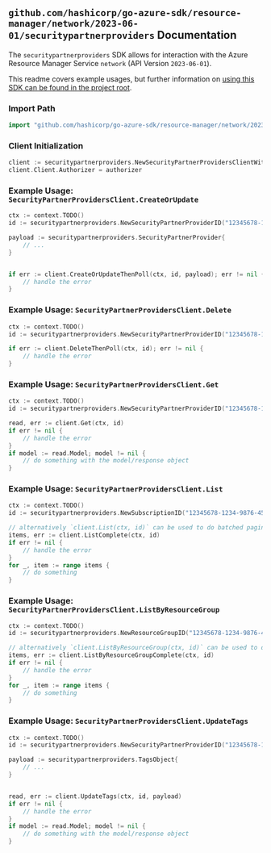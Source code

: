 
## `github.com/hashicorp/go-azure-sdk/resource-manager/network/2023-06-01/securitypartnerproviders` Documentation

The `securitypartnerproviders` SDK allows for interaction with the Azure Resource Manager Service `network` (API Version `2023-06-01`).

This readme covers example usages, but further information on [using this SDK can be found in the project root](https://github.com/hashicorp/go-azure-sdk/tree/main/docs).

### Import Path

```go
import "github.com/hashicorp/go-azure-sdk/resource-manager/network/2023-06-01/securitypartnerproviders"
```


### Client Initialization

```go
client := securitypartnerproviders.NewSecurityPartnerProvidersClientWithBaseURI("https://management.azure.com")
client.Client.Authorizer = authorizer
```


### Example Usage: `SecurityPartnerProvidersClient.CreateOrUpdate`

```go
ctx := context.TODO()
id := securitypartnerproviders.NewSecurityPartnerProviderID("12345678-1234-9876-4563-123456789012", "example-resource-group", "securityPartnerProviderValue")

payload := securitypartnerproviders.SecurityPartnerProvider{
	// ...
}


if err := client.CreateOrUpdateThenPoll(ctx, id, payload); err != nil {
	// handle the error
}
```


### Example Usage: `SecurityPartnerProvidersClient.Delete`

```go
ctx := context.TODO()
id := securitypartnerproviders.NewSecurityPartnerProviderID("12345678-1234-9876-4563-123456789012", "example-resource-group", "securityPartnerProviderValue")

if err := client.DeleteThenPoll(ctx, id); err != nil {
	// handle the error
}
```


### Example Usage: `SecurityPartnerProvidersClient.Get`

```go
ctx := context.TODO()
id := securitypartnerproviders.NewSecurityPartnerProviderID("12345678-1234-9876-4563-123456789012", "example-resource-group", "securityPartnerProviderValue")

read, err := client.Get(ctx, id)
if err != nil {
	// handle the error
}
if model := read.Model; model != nil {
	// do something with the model/response object
}
```


### Example Usage: `SecurityPartnerProvidersClient.List`

```go
ctx := context.TODO()
id := securitypartnerproviders.NewSubscriptionID("12345678-1234-9876-4563-123456789012")

// alternatively `client.List(ctx, id)` can be used to do batched pagination
items, err := client.ListComplete(ctx, id)
if err != nil {
	// handle the error
}
for _, item := range items {
	// do something
}
```


### Example Usage: `SecurityPartnerProvidersClient.ListByResourceGroup`

```go
ctx := context.TODO()
id := securitypartnerproviders.NewResourceGroupID("12345678-1234-9876-4563-123456789012", "example-resource-group")

// alternatively `client.ListByResourceGroup(ctx, id)` can be used to do batched pagination
items, err := client.ListByResourceGroupComplete(ctx, id)
if err != nil {
	// handle the error
}
for _, item := range items {
	// do something
}
```


### Example Usage: `SecurityPartnerProvidersClient.UpdateTags`

```go
ctx := context.TODO()
id := securitypartnerproviders.NewSecurityPartnerProviderID("12345678-1234-9876-4563-123456789012", "example-resource-group", "securityPartnerProviderValue")

payload := securitypartnerproviders.TagsObject{
	// ...
}


read, err := client.UpdateTags(ctx, id, payload)
if err != nil {
	// handle the error
}
if model := read.Model; model != nil {
	// do something with the model/response object
}
```
